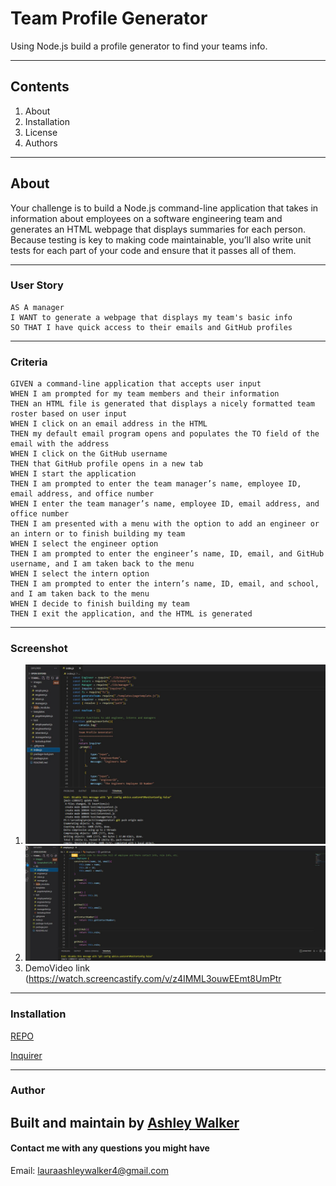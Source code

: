 # Team Profile Generator
Using Node.js build a profile generator to find your teams info. 

---
## Contents
1. About
2. Installation
3. License
4. Authors

---
## About
Your challenge is to build a Node.js command-line application that takes in information about employees on a software engineering team and generates an HTML webpage that displays summaries for each person. Because testing is key to making code maintainable, you’ll also write unit tests for each part of your code and ensure that it passes all of them.

---
### User Story
```
AS A manager
I WANT to generate a webpage that displays my team's basic info
SO THAT I have quick access to their emails and GitHub profiles
```

---
### Criteria
```
GIVEN a command-line application that accepts user input
WHEN I am prompted for my team members and their information
THEN an HTML file is generated that displays a nicely formatted team roster based on user input
WHEN I click on an email address in the HTML
THEN my default email program opens and populates the TO field of the email with the address
WHEN I click on the GitHub username
THEN that GitHub profile opens in a new tab
WHEN I start the application
THEN I am prompted to enter the team manager’s name, employee ID, email address, and office number
WHEN I enter the team manager’s name, employee ID, email address, and office number
THEN I am presented with a menu with the option to add an engineer or an intern or to finish building my team
WHEN I select the engineer option
THEN I am prompted to enter the engineer’s name, ID, email, and GitHub username, and I am taken back to the menu
WHEN I select the intern option
THEN I am prompted to enter the intern’s name, ID, email, and school, and I am taken back to the menu
WHEN I decide to finish building my team
THEN I exit the application, and the HTML is generated
```

---
### Screenshot
1. ![screenshot 1](/images/Screenshot1.JPG/)
2. ![screenshot 2](/images/Screenshot2.JPG)
3. DemoVideo link (https://watch.screencastify.com/v/z4IMML3ouwEEmt8UmPtr

---
### Installation
[REPO](https://github.com/lawalker4/team-profile-generator)

[Inquirer](http://www.npmjs.com/package/inquirer)

---

### Author
Built and maintain by [Ashley Walker](https://github.com/lawalker4)
---

#### Contact me with any questions you might have
Email: lauraashleywalker4@gmail.com

